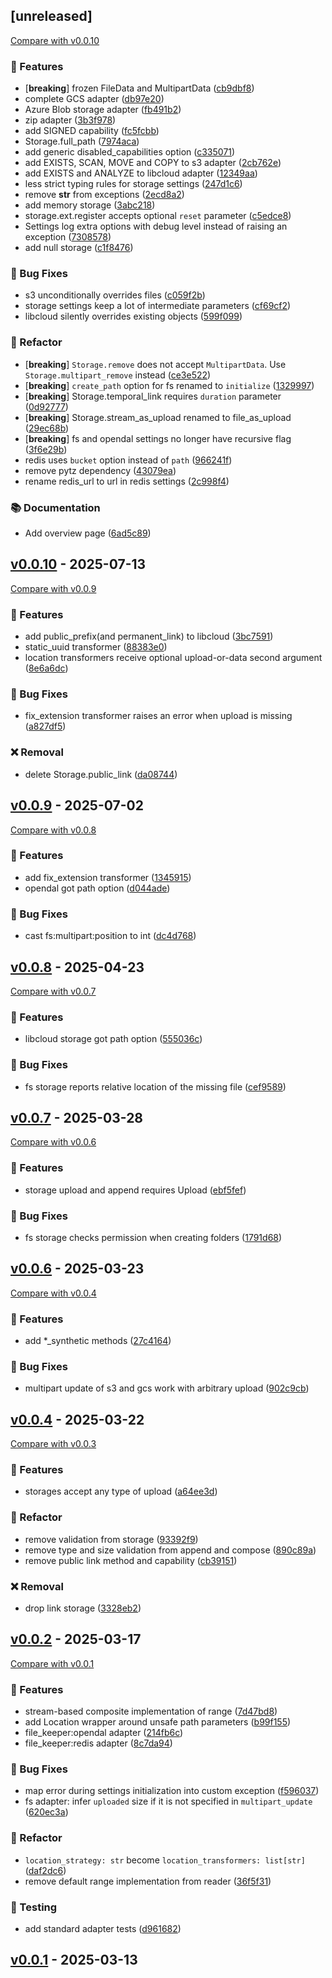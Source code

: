 
## [unreleased]
[Compare with v0.0.10](https://github.com/DataShades/file-keeper/compare/v0.0.10..HEAD)

### 🚀 Features

- [**breaking**] frozen FileData and MultipartData ([cb9dbf8](https://github.com/DataShades/file-keeper/commit/cb9dbf8ddf7516d461d0a295f69d41090b706195))
- complete GCS adapter ([db97e20](https://github.com/DataShades/file-keeper/commit/db97e201532627d65265d0bf81bdc581ad19309d))
- Azure Blob storage adapter ([fb491b2](https://github.com/DataShades/file-keeper/commit/fb491b2b22681aaf8e66589166baa848d4c40a18))
- zip adapter ([3b3f978](https://github.com/DataShades/file-keeper/commit/3b3f978eb462139e53f1d1d62dd68e2f05061920))
- add SIGNED capability ([fc5fcbb](https://github.com/DataShades/file-keeper/commit/fc5fcbba523691b4ec5d4e095e06b413b59d2ff2))
- Storage.full_path ([7974aca](https://github.com/DataShades/file-keeper/commit/7974aca4a73a1e1f526afbeeb31f4fa106b3c4e4))
- add generic disabled_capabilities option ([c335071](https://github.com/DataShades/file-keeper/commit/c335071a84c13879a052ce62e07982b1b1ffc46a))
- add EXISTS, SCAN, MOVE and COPY to s3 adapter ([2cb762e](https://github.com/DataShades/file-keeper/commit/2cb762e5450cf7a881cd0861f2493a319a0dac01))
- add EXISTS and ANALYZE to libcloud adapter ([12349aa](https://github.com/DataShades/file-keeper/commit/12349aa76ef106a157fd40e744a2522ab4544409))
- less strict typing rules for storage settings ([247d1c6](https://github.com/DataShades/file-keeper/commit/247d1c6291ab1bc52324f13bdbf642b8c9c53c1b))
- remove __str__ from exceptions ([2ecd8a2](https://github.com/DataShades/file-keeper/commit/2ecd8a2b8ca2cf90c8e7d1c9fc2e70f6dd39f216))
- add memory storage ([3abc218](https://github.com/DataShades/file-keeper/commit/3abc2181493c50061ce05c185af29ebe65863d02))
- storage.ext.register accepts optional `reset` parameter ([c5edce8](https://github.com/DataShades/file-keeper/commit/c5edce8c397bc326c6448f0cb382900995757c4f))
- Settings log extra options with debug level instead of raising an exception ([7308578](https://github.com/DataShades/file-keeper/commit/7308578d8f4281e427b439ba8cb9540c3ce61d30))
- add null storage ([c1f8476](https://github.com/DataShades/file-keeper/commit/c1f8476e701bfc9b7a3ced532d8c4edffefdeae0))

### 🐛 Bug Fixes

- s3 unconditionally overrides files ([c059f2b](https://github.com/DataShades/file-keeper/commit/c059f2b67550a2d46f169b890d4705d725b6e11c))
- storage settings keep a lot of intermediate parameters ([cf69cf2](https://github.com/DataShades/file-keeper/commit/cf69cf26f4d7ad9e2b16204c6a9803ec6c0a2edb))
- libcloud silently overrides existing objects ([599f099](https://github.com/DataShades/file-keeper/commit/599f09992ed14e926878b9997abd2bca2155326a))

### 🚜 Refactor

- [**breaking**] `Storage.remove` does not accept `MultipartData`. Use `Storage.multipart_remove` instead ([ce3e522](https://github.com/DataShades/file-keeper/commit/ce3e522667126d2738d6c100db20dd88b60a41de))
- [**breaking**] `create_path` option for fs renamed to `initialize` ([1329997](https://github.com/DataShades/file-keeper/commit/1329997ba923d77fa2a8379dc9edf76562a88ad3))
- [**breaking**] Storage.temporal_link requires `duration` parameter ([0d92777](https://github.com/DataShades/file-keeper/commit/0d92777e5a56b77c1b34cc0abdbffec3e7218eb6))
- [**breaking**] Storage.stream_as_upload renamed to file_as_upload ([29ec68b](https://github.com/DataShades/file-keeper/commit/29ec68bae9325502f46e87c7813e4d7844b1e5c6))
- [**breaking**] fs and opendal settings no longer have recursive flag ([3f6e29b](https://github.com/DataShades/file-keeper/commit/3f6e29b30d3cc552691c58c93d930e682841af17))
- redis uses `bucket` option instead of `path` ([966241f](https://github.com/DataShades/file-keeper/commit/966241ff1627135cedea0de690fa95a314428f33))
- remove pytz dependency ([43079ea](https://github.com/DataShades/file-keeper/commit/43079ead8b75af52ddefc75374d36ca857996197))
- rename redis_url to url in redis settings ([2c998f4](https://github.com/DataShades/file-keeper/commit/2c998f4fe8876ce8ad44e24dea06e1ab0ac292bc))

### 📚 Documentation

- Add overview page ([6ad5c89](https://github.com/DataShades/file-keeper/commit/6ad5c893e4e7079f732630a4049071ea2b765f72))

## [v0.0.10](https://github.com/DataShades/file-keeper/releases/tag/v0.0.10) - 2025-07-13
[Compare with v0.0.9](https://github.com/DataShades/file-keeper/compare/v0.0.9..v0.0.10)

### 🚀 Features

- add public_prefix(and permanent_link) to libcloud ([3bc7591](https://github.com/DataShades/file-keeper/commit/3bc759105f2d332b329af8b45e04fe2360d5928e))
- static_uuid transformer ([88383e0](https://github.com/DataShades/file-keeper/commit/88383e05c993b156d6a6253e43ef8902e13b3d9f))
- location transformers receive optional upload-or-data second argument ([8e6a6dc](https://github.com/DataShades/file-keeper/commit/8e6a6dc41d50fbcd6e2be8d984673f667333f1c2))

### 🐛 Bug Fixes

- fix_extension transformer raises an error when upload is missing ([a827df5](https://github.com/DataShades/file-keeper/commit/a827df57168dab6e6d05e82bf9e6d680e25faed3))

### ❌ Removal

- delete Storage.public_link ([da08744](https://github.com/DataShades/file-keeper/commit/da08744021d56ea090cc522b82be70a4d5334771))

## [v0.0.9](https://github.com/DataShades/file-keeper/releases/tag/v0.0.9) - 2025-07-02
[Compare with v0.0.8](https://github.com/DataShades/file-keeper/compare/v0.0.8..v0.0.9)

### 🚀 Features

- add fix_extension transformer ([1345915](https://github.com/DataShades/file-keeper/commit/13459159fa22a50688d4d224942b383f54c5345e))
- opendal got path option ([d044ade](https://github.com/DataShades/file-keeper/commit/d044ade99fa8139f2ff661bfbd03bf599363ad19))

### 🐛 Bug Fixes

- cast fs:multipart:position to int ([dc4d768](https://github.com/DataShades/file-keeper/commit/dc4d7686d00f1bae401e5c018e98c49a2ea5f40a))

## [v0.0.8](https://github.com/DataShades/file-keeper/releases/tag/v0.0.8) - 2025-04-23
[Compare with v0.0.7](https://github.com/DataShades/file-keeper/compare/v0.0.7..v0.0.8)

### 🚀 Features

- libcloud storage got path option ([555036c](https://github.com/DataShades/file-keeper/commit/555036c428a30defe95392407a182f0729919970))

### 🐛 Bug Fixes

- fs storage reports relative location of the missing file ([cef9589](https://github.com/DataShades/file-keeper/commit/cef9589b667679cd222c56a07931e5f1622ac79c))

## [v0.0.7](https://github.com/DataShades/file-keeper/releases/tag/v0.0.7) - 2025-03-28
[Compare with v0.0.6](https://github.com/DataShades/file-keeper/compare/v0.0.6..v0.0.7)

### 🚀 Features

- storage upload and append requires Upload ([ebf5fef](https://github.com/DataShades/file-keeper/commit/ebf5fef0294cecc6da880994255696229d96a2ac))

### 🐛 Bug Fixes

- fs storage checks permission when creating folders ([1791d68](https://github.com/DataShades/file-keeper/commit/1791d68a3d1dd4eaaec4d7a5edc4b7af2fc3ac46))

## [v0.0.6](https://github.com/DataShades/file-keeper/releases/tag/v0.0.6) - 2025-03-23
[Compare with v0.0.4](https://github.com/DataShades/file-keeper/compare/v0.0.4..v0.0.6)

### 🚀 Features

- add *_synthetic methods ([27c4164](https://github.com/DataShades/file-keeper/commit/27c4164ea128feb9ca5a7e6e8ef83c80f99f70a6))

### 🐛 Bug Fixes

- multipart update of s3 and gcs work with arbitrary upload ([902c9cb](https://github.com/DataShades/file-keeper/commit/902c9cbd48fcd25ade62f12bd926bfc7ece32998))

## [v0.0.4](https://github.com/DataShades/file-keeper/releases/tag/v0.0.4) - 2025-03-22
[Compare with v0.0.3](https://github.com/DataShades/file-keeper/compare/v0.0.3..v0.0.4)

### 🚀 Features

- storages accept any type of upload ([a64ee3d](https://github.com/DataShades/file-keeper/commit/a64ee3da989930201964f22b4f32c62641da9294))

### 🚜 Refactor

- remove validation from storage ([93392f9](https://github.com/DataShades/file-keeper/commit/93392f9d8473a913623b8dd35cd202d35b4368ec))
- remove type and size validation from append and compose ([890c89a](https://github.com/DataShades/file-keeper/commit/890c89a8109c64f2a783c6b8dcd0c59d4c94cd89))
- remove public link method and capability ([cb39151](https://github.com/DataShades/file-keeper/commit/cb39151fb7e09cfdf3b9cdf0d3e2d98ba519edbe))

### ❌ Removal

- drop link storage ([3328eb2](https://github.com/DataShades/file-keeper/commit/3328eb20a581efc58eef6eb232ada1f9c13753af))

## [v0.0.2](https://github.com/DataShades/file-keeper/releases/tag/v0.0.2) - 2025-03-17
[Compare with v0.0.1](https://github.com/DataShades/file-keeper/compare/v0.0.1..v0.0.2)

### 🚀 Features

- stream-based composite implementation of range ([7d47bd8](https://github.com/DataShades/file-keeper/commit/7d47bd836c106ce4f4cfa592f54edaca1020b301))
- add Location wrapper around unsafe path parameters ([b99f155](https://github.com/DataShades/file-keeper/commit/b99f155f4db79fc6a177d65d5c43b57d65cfe756))
- file_keeper:opendal adapter ([214fb6c](https://github.com/DataShades/file-keeper/commit/214fb6c1b587648371b622b2537ef6ff63fd5181))
- file_keeper:redis adapter ([8c7da94](https://github.com/DataShades/file-keeper/commit/8c7da94042c2be5947781683cd9c02a7fca6f03f))

### 🐛 Bug Fixes

- map error during settings initialization into custom exception ([f596037](https://github.com/DataShades/file-keeper/commit/f59603787c634d060a854b4bbf0b86451ffeaea5))
- fs adapter: infer `uploaded` size if it is not specified in `multipart_update` ([620ec3a](https://github.com/DataShades/file-keeper/commit/620ec3a16a18fe2101b98d634cc9815ec93bf20c))

### 🚜 Refactor

- `location_strategy: str` become `location_transformers: list[str]` ([daf2dc6](https://github.com/DataShades/file-keeper/commit/daf2dc6155b273815d198a7abf4cde6983f7855d))
- remove default range implementation from reader ([36f5f31](https://github.com/DataShades/file-keeper/commit/36f5f31da0d6791d82d20d8ea276140c59b578d0))

### 🧪 Testing

- add standard adapter tests ([d961682](https://github.com/DataShades/file-keeper/commit/d9616827673a74f18c83515e127cfa014b038511))

## [v0.0.1](https://github.com/DataShades/file-keeper/releases/tag/v0.0.1) - 2025-03-13
